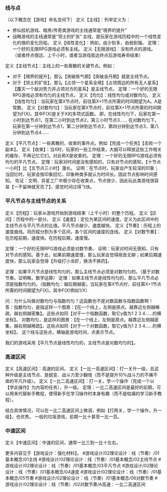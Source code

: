 ### 线与点
（以下概念在【游戏】命名空间下）
定义【主线】：列举定义为：
- 修仙挂机游戏、暗黑/传奇类游戏的主线通常是“境界的提升”
- 战略游戏的主线通常是“领土的扩张”
主线，是玩家在游戏历程中的一个线性变化的值的变化历程。
定义【线性变化】：例如，由少到多，由弱到强。
定理：一个好的无限RPG游戏必须有主线。
定义【无限游戏】：没有终点的游戏。（或者终点很远、上千小时，或者当游戏抵达终点后游戏寿命结束）

定义【主线节点】：主线上的一些离散的关键节点。例如：
- 对于【境界的提升】，那么【突破炼气期】【突破金丹期】就是主线节点。
- 对于【领土的扩张】，那么【占领一个星系全境】【占领周边的所有无人星系】【覆灭一个敌对势力并占领对方的星系】是主线节点。
定理：一个好的无限RPG游戏必须有均匀的主线节点。
定义【均匀】：线性均匀或对数均匀。
定义【线性均匀】：当玩家在第X节点时，前往第X+1节点所需的时间期望为A。A是常数。
定义【对数均匀】：当玩家在第X节点时，前往第X+1节点所需的时间期望为F(X)。其中F(X)是关于X的多项式函数。
即，在线性均匀下，玩家在第一小时到达节点1，在第二小时到达节点2，第三小时节点3……
在对数均匀下，玩家在第一分钟到达节点1，第二分钟到达节点2，第四分钟到达节点3，第八分钟到达节点4……

定义【平凡节点】：一些离散的、收束的事件点。例如【完成一个任务】【击败一个副本】。
定义【收束】：当X时，玩家的一些工作结束，大脑可以释放这些工作相关的缓存、不再记忆它们。对此称X是收束的。
定理：一个好的无限RPG游戏必须有均匀的平凡节点。
定理：玩家对时间是没有感知的，只有对节点的感知，【十节点一小时】比【五节点三小时】漫长。
证明：在节点时，玩家会产生较深的印象；当回忆时，玩家会按印象回忆，印象种类多就认为时间长。因此节点影响时间感知。
佐证：文明、异星工厂中极少存在收束点，节点很少，因此玩此类游戏很容易【一不留神就天亮了】，感觉时间过得飞快。
### 平凡节点与主线节点的关系
定义【历程】：玩家从游戏开始到游戏结束（上千小时）的整个历程。
定义【区间】：历程中的一部分。
定义【速度】：定位为某区间的速度。定义为此区间中的主线节点与平凡节点的比值。平凡节点越少，速度越快。
定义【节奏】：历程上的速度曲线。将历程分割为多个区间，各个区间的速度的连线。
定义【对数节奏】：在历程前期，速度快。在历程后期，速度慢。

定理：一个好的无限RPG游戏必须是对数节奏。
证明：玩家对时间无感知，只有对节点的感知。基于此，如果前期速度慢，那么玩家会觉得拖沓无聊；如果后期速度快，那么玩家会觉得【升级打小龙虾，换汤不换药】。

定理：如果平凡节点是线性均匀的，那么主线节点必须是对数均匀的。（基于对数节奏。证明略，数学运算）
定理：如果主线节点是线性均匀的，那么平凡节点必须是指数均匀的。（指数均匀：越后期越密。当玩家在第X节点时，前往第X+1节点所需的时间期望为F(X)。其中F(X)例如1/X）

问：为什么叫做对数均匀与指数均匀？这函数也不是对数函数与指数函数啊！
答：指数均匀，是指这样一个图景：【在一个线上，左侧是原点。越靠近左侧越稀疏，越右侧越密集】。这些点如同【对于一个指数函数，取它y值为1 2 3 4……的横坐标】。
对数均匀，是这样的图景：【在一个线上，左侧是原点。越靠近左侧越密集，越右侧越稀疏】。这些点如同【对于一个对数函数，取它y值为1 2 3 4……的横坐标】。
这个线与这些点，横轴是游戏时间，点表示节点。

我们的游戏采用【平凡节点是线性均匀的，主线节点是对数均匀的】。
### 高速区间
定义【高速区间】：高速的区间。
定义【一比一高速区间】：打一关升一级，且这种升级是主线节点、是蜕变、战斗力至少翻倍（而不是提升10%战斗力的不痛不痒的平凡升级）。
定义【一比二高速区间】：打一关，学一个操作（完成一个以【学此操作】为内容的任务），升一级。
定理：一比二高速区间是最好的前期，可以用来代替新手教程，使得新手在学习操作时本身有趣（而不是枯燥的学习新手教程）。

结合具体情况，可以在一比二高速区间上微调，例如【打两关，学一个操作，升一级】，也优秀。
一般的垃圾游戏，前期一比十甚至一比一百。
### 中速区间
定义【中速区间】：中速的区间，通常一比三到一比十左右。



更多内容见于【游戏设计：强化材料】。
#游戏设计/02理论设计：线（节奏）/01基本概念/01主线
#游戏设计/02理论设计：线（节奏）/01基本概念/02主线节点 
#游戏设计/02理论设计：线（节奏）/01基本概念/03平凡节点 
#游戏设计/02理论设计：线（节奏）/01基本概念/04速度
#游戏设计/02理论设计：线（节奏）/01基本概念/05节奏
#游戏设计/02理论设计：线（节奏）/01基本概念/06对数节奏 
#游戏设计/02理论设计：线（节奏）/02对数节奏/A高速：一比二高速区间